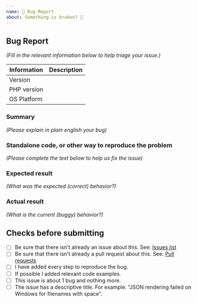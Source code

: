 ```yaml
---
name: 🐛 Bug Report
about: Something is broken? 🔨
---
```


## Bug Report

_(Fill in the relevant information below to help triage your issue.)_

| Information | Description |
|--------------|---------|
| Version |  |
| PHP version |  |
| OS Platform |  |

### Summary

_(Please explain in plain english your bug)_

### Standalone code, or other way to reproduce the problem

_(Please complete the text below to help us fix the issue)_

### Expected result

_(What was the expected (correct) behavior?)_

### Actual result

_(What is the current (buggy) behavior?)_

## Checks before submitting

* [ ] Be sure that there isn't already an issue about this. See: [Issues list](https://github.com/bakame-php/intl-formatter/issues)
* [ ] Be sure that there isn't already a pull request about this. See: [Pull requests](https://github.com/bakame-php/intl-formatter/pulls)
* [ ] I have added every step to reproduce the bug.
* [ ] If possible I added relevant code examples.
* [ ] This issue is about 1 bug and nothing more.
* [ ] The issue has a descriptive title. For example:  "JSON rendering failed on Windows for filenames with space".
